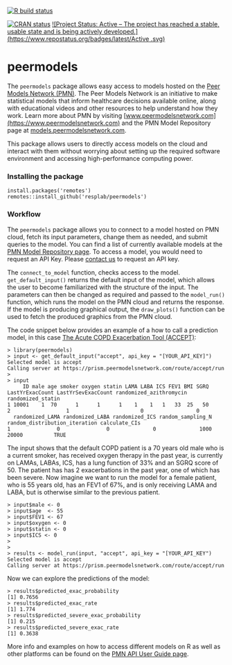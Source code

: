 <!-- badges: start -->
[![R build status](https://github.com/resplab/prism/workflows/R-CMD-check/badge.svg)](https://github.com/resplab/prism/actions)
<!-- badges: end -->
[![CRAN status](https://www.r-pkg.org/badges/version/peermodels)](https://CRAN.R-project.org/package=peermodels)
[![Project Status: Active  – The project has reached a stable, usable state and is being actively developed.](https://www.repostatus.org/badges/latest/Active .svg)](https://www.repostatus.org/#Active)


# peermodels
The `peermodels` package allows easy access to models hosted on the [Peer Models Network (PMN)](https://www.peermodelsnetwork.com). The Peer Models Network is an initiative to make statistical models that inform healthcare decisions available online, along with educational videos and other resources to help understand how they work. Learn more about PMN by visiting [www.peermodelsnetwork.com](https://www.peermodelsnetwork.com) and the PMN Model Repository page at [models.peermodelsnetwork.com](https://models.peermodelsnetwork.com).

This package allows users to directly access models on the cloud and interact with them without worrying about setting up the required software environment and accessing high-performance computing power.


### Installing the package

```
install.packages('remotes')
remotes::install_github('resplab/peermodels')
```

### Workflow

The `peermodels` package allows you to connect to a model hosted on PMN cloud, fetch its input parameters, change them as needed, and submit queries to the model. You can find a list of currently available models at the [PMN Model Repository page](https://models.peermodelsnetwork.com). To access a model, you would need to request an API Key. Please [contact us](https://www.peermodelsnetwork.com/join) to request an API key.

 The `connect_to_model` function, checks access to the model. `get_default_input()` returns the default input of the model, which allows the user to become familiarized with the structure of the input. The parameters can then be changed as required and passed to the `model_run()` function, which runs the model on the PMN cloud and returns the response. If the model is producing graphical output, the `draw_plots()` function can be used to fetch the produced graphics from the PMN cloud.
 
The code snippet below provides an example of a how to call a prediction model, in this case [The Acute COPD Exacerbation Tool (ACCEPT)](https://www.thelancet.com/journals/lanres/article/PIIS2213-2600%2819%2930397-2/fulltext):

```
> library(peermodels)
> input <- get_default_input("accept", api_key = "[YOUR_API_KEY]")
Selected model is accept
Calling server at https://prism.peermodelsnetwork.com/route/accept/run
> 
> input
     ID male age smoker oxygen statin LAMA LABA ICS FEV1 BMI SGRQ LastYrExacCount LastYrSevExacCount randomized_azithromycin randomized_statin
1 10001    1  70      1      1      1    1    1   1   33  25   50               2                  1                       0                 0
  randomized_LAMA randomized_LABA randomized_ICS random_sampling_N random_distribution_iteration calculate_CIs
1               0               0              0              1000                         20000          TRUE
```
The input shows that the default COPD patient is a 70 years old male who is a current smoker, has received oxygen therapy in the past year, is currently on LAMAs, LABAs, ICS, has a lung function of 33% and an SGRQ score of 50. The patient has has 2 exacerbations in the past year, one of which has been severe. Now imagine we want to run the model for a female patient, who is 55 years old, has an FEV1 of 67%, and is only receiving LAMA and LABA, but is otherwise similar to the previous patient. 

```
> input$male <- 0
> input$age  <- 55
> input$FEV1 <- 67
> input$oxygen <- 0
> input$statin <- 0
> input$ICS <- 0
> 
> 
> results <- model_run(input, "accept", api_key = "[YOUR_API_KEY")
Selected model is accept
Calling server at https://prism.peermodelsnetwork.com/route/accept/run
```
Now we can explore the predictions of the model: 
```
> results$predicted_exac_probability
[1] 0.7656
> results$predicted_exac_rate
[1] 1.774
> results$predicted_severe_exac_probability
[1] 0.215
> results$predicted_severe_exac_rate
[1] 0.3638
```
More info and examples on how to access different models on R as well as other platforms can be found on the [PMN API User Guide page](https://resplab.github.io/prismguide/).
